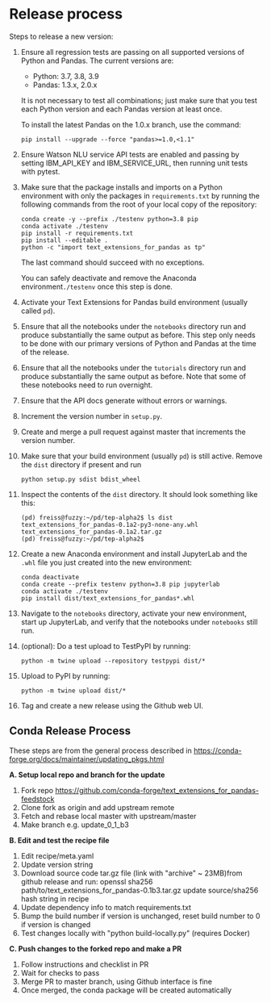 
# Release process

Steps to release a new version:

1. Ensure all regression tests are passing on all supported versions of Python
   and Pandas. The current versions are:
   * Python: 3.7, 3.8, 3.9
   * Pandas: 1.3.x, 2.0.x
   
   It is not necessary to test all combinations; just make sure that you test
   each Python version and each Pandas version at least once.
   
   To install the latest Pandas on the 1.0.x branch, use the command:
   ```
   pip install --upgrade --force "pandas>=1.0,<1.1"
   ```
   
1. Ensure Watson NLU service API tests are enabled and passing by setting 
   IBM_API_KEY and IBM_SERVICE_URL, then running unit tests with pytest.

1. Make sure that the package installs and imports on a Python environment with 
   only the packages in `requirements.txt` by running the following commands 
   from the root of your local copy of the repository:
   ```
   conda create -y --prefix ./testenv python=3.8 pip
   conda activate ./testenv
   pip install -r requirements.txt
   pip install --editable .
   python -c "import text_extensions_for_pandas as tp"
   ```
   The last command should succeed with no exceptions.
   
   You can safely deactivate and remove the Anaconda environment`./testenv` 
   once this step is done.

1. Activate your Text Extensions for Pandas build environment (usually called 
   `pd`).

1. Ensure that all the notebooks under the `notebooks` directory run and
   produce substantially the same output as before. This step only needs to be
   done with our primary versions of Python and Pandas at the time of the
   release.

1. Ensure that all the notebooks under the `tutorials` directory run and
   produce substantially the same output as before. Note that some of these
   notebooks need to run overnight.

1. Ensure that the API docs generate without errors or warnings.

1. Increment the version number in `setup.py`.

1. Create and merge a pull request against master that increments the version 
   number.

1. Make sure that your build environment (usually `pd`) is still active.
   Remove the `dist` directory if present and run 
   ```
   python setup.py sdist bdist_wheel
   ```

1. Inspect the contents of the `dist` directory. It should look something like
   this:
   ```
   (pd) freiss@fuzzy:~/pd/tep-alpha2$ ls dist
   text_extensions_for_pandas-0.1a2-py3-none-any.whl
   text_extensions_for_pandas-0.1a2.tar.gz
   (pd) freiss@fuzzy:~/pd/tep-alpha2$ 
   ```   

1. Create a new Anaconda environment and install JupyterLab and the `.whl` file
   you just created into the new environment:

   ```
   conda deactivate
   conda create --prefix testenv python=3.8 pip jupyterlab
   conda activate ./testenv
   pip install dist/text_extensions_for_pandas*.whl
   ```
   
1. Navigate to the `notebooks` directory, activate your new environment, start up 
   JupyterLab, and verify that the notebooks under `notebooks` still run.

1. (optional): Do a test upload to TestPyPI by running:
   ```
   python -m twine upload --repository testpypi dist/*
   ```
   
1. Upload to PyPI by running:
   ```
   python -m twine upload dist/*
   ```   
   
1. Tag and create a new release using the Github web UI.

## Conda Release Process

These steps are from the general process described in https://conda-forge.org/docs/maintainer/updating_pkgs.html

**A. Setup local repo and branch for the update**

   1. Fork repo https://github.com/conda-forge/text_extensions_for_pandas-feedstock
   2. Clone fork as origin and add upstream remote
   3. Fetch and rebase local master with upstream/master
   4. Make branch e.g. update_0_1_b3

**B. Edit and test the recipe file**
   1. Edit recipe/meta.yaml
   1. Update version string
   1. Download source code tar.gz file (link with "archive" ~ 23MB)from github release and run:
      openssl sha256 path/to/text_extensions_for_pandas-0.1b3.tar.gz
      update source/sha256 hash string in recipe
   1. Update dependency info to match requirements.txt
   1. Bump the build number if version is unchanged, reset build number to 0 if version is changed
   1. Test changes locally with  "python build-locally.py" (requires Docker)

**C. Push changes to the forked repo and make a PR**
   1. Follow instructions and checklist in PR
   1. Wait for checks to pass
   1. Merge PR to master branch, using Github interface is fine
   1. Once merged, the conda package will be created automatically
